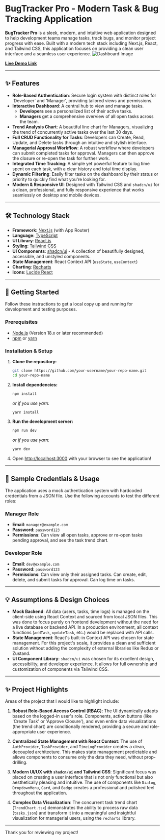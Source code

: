 # BugTracker Pro - Modern Task & Bug Tracking Application


**BugTracker Pro** is a sleek, modern, and intuitive web application designed to help development teams manage tasks, track bugs, and monitor project progress with ease. Built with a modern tech stack including Next.js, React, and Tailwind CSS, this application focuses on providing a clean user interface and a seamless user experience.
<img src="https://drive.google.com/file/d/1XpEutq94MmM5HMwfiZ7xa3L3DL_0Bgz4/view?usp=sharing" alt="Dashboard Image">

**[Live Demo Link](https://bug-tracker-nine-beta.vercel.app/)** 

---

## ✨ Features

-   **Role-Based Authentication**: Secure login system with distinct roles for 'Developer' and 'Manager', providing tailored views and permissions.
-   **Interactive Dashboard**: A central hub to view and manage tasks.
    -   **Developers** see a personalized list of their active tasks.
    -   **Managers** get a comprehensive overview of all open tasks across the team.
-   **Trend Analysis Chart**: A beautiful line chart for Managers, visualizing the trend of concurrently active tasks over the last 30 days.
-   **Full CRUD Functionality for Tasks**: Developers can Create, Read, Update, and Delete tasks through an intuitive and stylish interface.
-   **Managerial Approval Workflow**: A robust workflow where developers can submit completed tasks for approval. Managers can then approve the closure or re-open the task for further work.
-   **Integrated Time Tracking**: A simple yet powerful feature to log time spent on each task, with a clear history and total time display.
-   **Dynamic Filtering**: Easily filter tasks on the dashboard by their status or priority to quickly find what you're looking for.
-   **Modern & Responsive UI**: Designed with Tailwind CSS and `shadcn/ui` for a clean, professional, and fully responsive experience that works seamlessly on desktop and mobile devices.

---

## 🛠️ Technology Stack

-   **Framework**: [Next.js](https://nextjs.org/) (with App Router)
-   **Language**: [TypeScript](https://www.typescriptlang.org/)
-   **UI Library**: [React.js](https://reactjs.org/)
-   **Styling**: [Tailwind CSS](https://tailwindcss.com/)
-   **UI Components**: [shadcn/ui](https://ui.shadcn.com/) - A collection of beautifully designed, accessible, and unstyled components.
-   **State Management**: React Context API (`useState`, `useContext`)
-   **Charting**: [Recharts](https://recharts.org/)
-   **Icons**: [Lucide React](https://lucide.dev/)

---

## 🚀 Getting Started

Follow these instructions to get a local copy up and running for development and testing purposes.

### Prerequisites

-   [Node.js](https://nodejs.org/) (Version 18.x or later recommended)
-   [npm](https://www.npmjs.com/) or [yarn](https://yarnpkg.com/)

### Installation & Setup

1.  **Clone the repository:**
    ```bash
    git clone https://github.com/your-username/your-repo-name.git
    cd your-repo-name
    ```

2.  **Install dependencies:**
    ```bash
    npm install
    ```
    _or if you use yarn:_
    ```bash
    yarn install
    ```

3.  **Run the development server:**
    ```bash
    npm run dev
    ```
    _or if you use yarn:_
    ```bash
    yarn dev
    ```

4.  Open [http://localhost:3000](http://localhost:3000) with your browser to see the application!

---

## 🔑 Sample Credentials & Usage

The application uses a mock authentication system with hardcoded credentials from a JSON file. Use the following accounts to test the different roles:

### **Manager Role**

-   **Email**: `manager@example.com`
-   **Password**: `password123`
-   **Permissions**: Can view all open tasks, approve or re-open tasks pending approval, and see the task trend chart.

### **Developer Role**

-   **Email**: `dev@example.com`
-   **Password**: `password123`
-   **Permissions**: Can view only their assigned tasks. Can create, edit, delete, and submit tasks for approval. Can log time on tasks.

---

## 💡 Assumptions & Design Choices

-   **Mock Backend**: All data (users, tasks, time logs) is managed on the client-side using React Context and sourced from local JSON files. This was done to focus purely on frontend development without the need for a live database or backend API. In a production environment, all context functions (`addTask`, `updateTask`, etc.) would be replaced with API calls.
-   **State Management**: React's built-in Context API was chosen for state management. For this project's scale, it provides a clean and sufficient solution without adding the complexity of external libraries like Redux or Zustand.
-   **UI Component Library**: `shadcn/ui` was chosen for its excellent design, accessibility, and developer experience. It allows for full ownership and customization of components via Tailwind CSS.

---

## ✨ Project Highlights

Areas of the project that I would like to highlight include:

1.  **Robust Role-Based Access Control (RBAC)**: The UI dynamically adapts based on the logged-in user's role. Components, action buttons (like 'Create Task' or 'Approve Closure'), and even entire data visualizations (the trend chart) are conditionally rendered, providing a secure and role-appropriate user experience.

2.  **Centralized State Management with React Context**: The use of `AuthProvider`, `TaskProvider`, and `TimeLogProvider` creates a clean, decoupled architecture. This makes state management predictable and allows components to consume only the data they need, without prop-drilling.

3.  **Modern UI/UX with `shadcn/ui` and Tailwind CSS**: Significant focus was placed on creating a user interface that is not only functional but also aesthetically pleasing and intuitive. The use of components like `Dialog`, `DropdownMenu`, `Card`, and `Badge` creates a professional and polished feel throughout the application.

4.  **Complex Data Visualization**: The concurrent task trend chart (`TrendChart.tsx`) demonstrates the ability to process raw data (`tasks.json`) and transform it into a meaningful and insightful visualization for managerial users, using the `recharts` library.

---

Thank you for reviewing my project!
